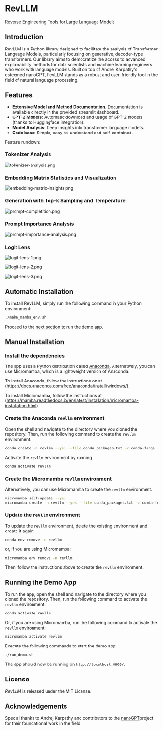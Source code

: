 # RevLLM

Reverse Engineering Tools for Large Language Models


## Introduction

RevLLM is a Python library designed to facilitate the analysis of Transformer
Language Models, particularly focusing on generative, decoder-type
transformers. Our library aims to democratize the access to advanced
explainability methods for data scientists and machine learning engineers who
work with language models. Built on top of Andrej Karpathy's esteemed nanoGPT,
RevLLM stands as a robust and user-friendly tool in the field of natural
language processing.

## Features

- **Extensive Model and Method Documentation**. Documentation is available directly in the provided streamlit dashboard.
- **GPT-2 Models**: Automatic download and usage of GPT-2 models (thanks to Huggingface integration).
- **Model Analysis**: Deep insights into transformer language models.
- **Code base**: Simple, easy-to-understand and self-contained.

Feature rundown:

### Tokenizer Analysis

![tokenizer-analysis.png](docs/tokenizer-analysis.png)

### Embedding Matrix Statistics and Visualization

![embedding-matrix-insights.png](docs/embedding-matrix-insights.png)

### Generation with Top-k Sampling and Temperature

![prompt-completition.png](docs/prompt-completition.png)

### Prompt Importance Analysis

![prompt-importance-analysis.png](docs/prompt-importance-analysis.png)

### Logit Lens

![logit-lens-1.png](docs/logit-lens-1.png)

![logit-lens-2.png](docs/logit-lens-2.png)

![logit-lens-3.png](docs/logit-lens-3.png)

## Automatic Installation

To install RevLLM, simply run the following command in your Python environment:

```bash
./make_mamba_env.sh
```

Proceed to the [next section](#running-the-demo-app) to run the demo app.

## Manual Installation

### Install the dependencies

The app uses a Python distribution called [Anaconda](https://www.anaconda.com/). Alternatively, you can use
Micromamba, which is a lightweight version of Anaconda. 

To install Anaconda, follow the instructions on at 
(https://docs.anaconda.com/free/anaconda/install/windows/).

To install Micromamba, follow the instructions at 
(https://mamba.readthedocs.io/en/latest/installation/micromamba-installation.html)

### Create the Anaconda `revllm` environment 

Open the shell and navigate to the directory where you cloned the repository. 
Then, run the following command to create the `revllm` environment:

```bash
conda create -n revllm --yes --file conda_packages.txt -c conda-forge --strict-channel-priority
```

Activate the `revllm` environment by running
```bash
conda activate revllm
```

### Create the Micromamba `revllm` environment

Alternatively, you can use Micromamba to create the `revllm` environment.

```bash
micromamba self-update --yes
micromamba create -n revllm --yes --file conda_packages.txt -c conda-forge
```

### Update the `revllm` environment

To update the `revllm` environment, delete the existing environment and create it again:

```bash
conda env remove -n revllm
```

or, if you are using Micromamba:

```bash
micromamba env remove -n revllm
```

Then, follow the instructions above to create the `revllm` environment.

## Running the Demo App

To run the app, open the shell and navigate to the directory where you cloned the repository. 
Then, run the following command to activate the `revllm` environment:

```bash
conda activate revllm
```

Or, if you are using Micromamba, run the following command to activate the `revllm` environment:

```bash
micromamba activate revllm
```

Execute the following commands to start the demo app:

```bash
./run_demo.sh
```

The app should now be running on `http://localhost:8608/`.

## License

_RevLLM_ is released under the MIT License.

## Acknowledgements

Special thanks to Andrej Karpathy and contributors to the [nanoGPT](https://github.com/karpathy/nanoGPT)project 
for their foundational work in the field.
